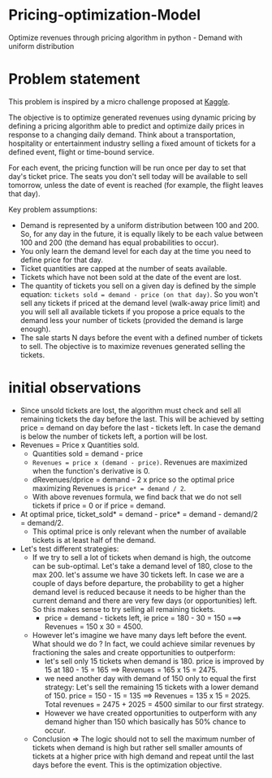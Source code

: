 # Pricing-optimization-Model
Optimize revenues through pricing algorithm in python - Demand with uniform distribution

# Problem statement
This problem is inspired by a micro challenge proposed at [Kaggle](https://www.kaggle.com/alexisbcook/airline-price-optimization-microchallenge).

The objective is to optimize generated revenues using dynamic pricing by defining a pricing algorithm able to predict and optimize daily prices in response to a changing daily demand. Think about a transportation, hospitality or entertainment industry selling a fixed amount of tickets for a defined event, flight or time-bound service. 

For each event, the pricing function will be run once per day to set that day's ticket price. The seats you don't sell today will be available to sell tomorrow, unless the date of event is reached (for example, the flight leaves that day).

Key problem assumptions:
- Demand is represented by a uniform distribution between 100 and 200. So, for any day in the future, it is equally likely to be each value between 100 and 200 (the demand has equal probabilities to occur).
- You only learn the demand level for each day at the time you need to define price for that day.
- Ticket quantities are capped at the number of seats available.
- Tickets which have not been sold at the date of the event are lost.
- The quantity of tickets you sell on a given day is defined by the simple equation: `tickets sold = demand - price (on that day)`. So you won't sell any tickets if priced at the demand level (walk-away price limit) and you will sell all available tickets if you propose a price equals to the demand less your number of tickets (provided the demand is large enough).
- The sale starts N days before the event with a defined number of tickets to sell. The objective is to maximize revenues generated selling the tickets.

# initial observations
- Since unsold tickets are lost, the algorithm must check and sell all remaining tickets the day before the last. This will be achieved by setting price = demand on day before the last - tickets left. In case the demand is below the number of tickets left, a portion will be lost.
- Revenues = Price x Quantities sold.
  - Quantities sold = demand - price
  - `Revenues = price x (demand - price)`. Revenues are maximized when the function's derivative is 0.
  - dRevenues/dprice = demand - 2 x price so the optimal price maximizing Revenues is `price* = demand / 2`.
  - With above revenues formula, we find back that we do not sell tickets if price = 0 or if price = demand.
-  At optimal price, ticket_sold* = demand - price* = demand - demand/2 = demand/2.
    - This optimal price is only relevant when the number of available tickets is at least half of the demand.
- Let's test different strategies:
  - If we try to sell a lot of tickets when demand is high, the outcome can be sub-optimal. Let's take a demand level of 180, close to the max 200. let's assume we have 30 tickets left. In case we are a couple of days before departure, the probability to get a higher demand level is reduced because it needs to be higher than the current demand and there are very few days (or opportunities) left. So this makes sense to try selling all remaining tickets.
    - price = demand - tickets left, ie price = 180 - 30 = 150 ===> Revenues = 150 x 30 = 4500.
  - However let's imagine we have many days left before the event. What should we do ? In fact, we could achieve similar revenues by fractioning the sales and create opportunities to outperform:
    - let's sell only 15 tickets when demand is 180. price is improved by 15 at 180 - 15 = 165 ==> Revenues = 165 x 15 = 2475.
    - we need another day with demand of 150 only to equal the first strategy: Let's sell the remaining 15 tickets with a lower demand of 150. price = 150 - 15 = 135 ==> Revenues = 135 x 15 = 2025. Total revenues = 2475 + 2025 = 4500 similar to our first strategy.
    - However we have created opportunities to outperform with any demand higher than 150 which basically has 50% chance to occur.
  - Conclusion => The logic should not to sell the maximum number of tickets when demand is high but rather sell smaller amounts of tickets at a higher price with high demand and repeat until the last days before the event. This is the optimization objective.
  
  

